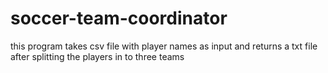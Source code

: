 # soccer-team-coordinator
this program takes csv file with player names  as input and returns a txt file after splitting the players in to three teams 
